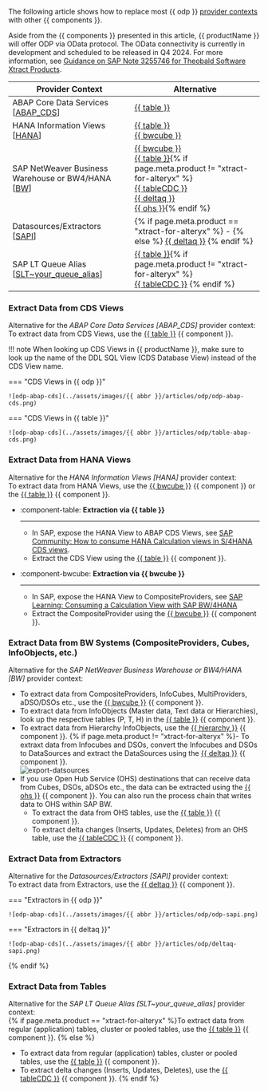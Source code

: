 

The following article shows how to replace most {{ odp }} [provider contexts](../documentation/odp/provider-context.md) with other {{ components }}.

Aside from the {{ components }} presented in this article, {{ productName }} will offer ODP via OData protocol. 
The OData connectivity is currently in development and scheduled to be released in Q4 2024.
For more information, see [Guidance on SAP Note 3255746 for Theobald Software Xtract Products](https://theobald-software.com/en/products-technology-en/guidance-on-sap-note-3255746-for-theobald-software-xtract-products/).

| Provider Context | Alternative | 
|-------------|-------------|
| ABAP Core Data Services [[ABAP_CDS](../documentation/odp/provider-context.md/#abap-cds-views)] | [{{ table }}](../documentation/table/index.md) | 
| HANA Information Views [[HANA](../documentation/odp/provider-context.md/#hana-views)] | [{{ table }}](../documentation/table/index.md)<br> [{{ bwcube }}](../documentation/bwcube/index.md) |
| SAP NetWeaver Business Warehouse or BW4/HANA [[BW](../documentation/odp/provider-context.md/#bw-infoproviders)] | [{{ bwcube }}](../documentation/bwcube/index.md)<br> [{{ table }}](../documentation/table/index.md){% if page.meta.product != "xtract-for-alteryx" %} <br> [{{ tableCDC }}](../documentation/table-cdc/index.md) <br> [{{ deltaq }}](../documentation/deltaq/index.md)<br> [{{ ohs }}](../documentation/ohs/index.md){% endif %} | 
| Datasources/Extractors [[SAPI](../documentation/odp/provider-context.md/#extractors)] |  {% if page.meta.product == "xtract-for-alteryx" %} - {% else %} [{{ deltaq }}](../documentation/deltaq/index.md) {% endif %} | 
| SAP LT Queue Alias [[SLT~your_queue_alias](../documentation/odp/provider-context.md/#slt-server)] | [{{ table }}](../documentation/table/index.md){% if page.meta.product != "xtract-for-alteryx" %} <br> [{{ tableCDC }}](../documentation/table-cdc/index.md) {% endif %} | 

 
### Extract Data from CDS Views

Alternative for the *ABAP Core Data Services [ABAP_CDS]* provider context:<br>
To extract data from CDS Views, use the [{{ table }}](../documentation/table/index.md) {{ component }}.

!!! note
	When looking up CDS Views in {{ productName }}, make sure to look up the name of the DDL SQL View (CDS Database View) instead of the CDS View name.

=== "CDS Views in {{ odp }}"

	![odp-abap-cds](../assets/images/{{ abbr }}/articles/odp/odp-abap-cds.png)
		
=== "CDS Views in {{ table }}"

	![odp-abap-cds](../assets/images/{{ abbr }}/articles/odp/table-abap-cds.png)


### Extract Data from HANA Views

Alternative for the *HANA Information Views [HANA]* provider context:<br>
To extract data from HANA Views, use the [{{ bwcube }}](../documentation/bwcube/index.md) {{ component }} or the [{{ table }}](../documentation/table/index.md) {{ component }}.<br>

<div class="grid cards" markdown>


-   :component-table: __Extraction via {{ table }}__

    ---

    - In SAP, expose the HANA View to ABAP CDS Views, see [SAP Community: How to consume HANA Calculation views in S/4HANA CDS views](https://community.sap.com/t5/technology-blogs-by-members/how-to-consume-hana-calculation-views-in-s-4hana-cds-views/ba-p/13476798).
	- Extract the CDS View using the [{{ table }}](../documentation/table/index.md) {{ component }}.

-   :component-bwcube: __Extraction via {{ bwcube }}__

    ---

    - In SAP, expose the HANA View to CompositeProviders, see [SAP Learning: Consuming a Calculation View with SAP BW/4HANA](https://learning.sap.com/learning-journeys/upgrading-your-sap-bw-skills-to-sap-bw-4hana/consuming-a-calculation-view-with-sap-bw-4hana_ac069075-173b-41fb-bb35-b950b213d407)
	- Extract the CompositeProvider using the [{{ bwcube }}](../documentation/table/index.md) {{ component }}.

</div>

### Extract Data from BW Systems (CompositeProviders, Cubes, InfoObjects, etc.)

Alternative for the *SAP NetWeaver Business Warehouse or BW4/HANA [BW]* provider context:
- To extract data from CompositeProviders, InfoCubes, MultiProviders, aDSO/DSOs etc., use the [{{ bwcube }}](../documentation/bwcube/index.md) {{ component }}.
- To extract data from InfoObjects (Master data, Text data or Hierarchies), look up the respective tables (P, T, H) in the [{{ table }}](../documentation/table/index.md) {{ component }}.
- To extract data from Hierarchy InfoObjects, use the [{{ hierarchy }}](../documentation/hierarchy/index.md) {{ component }}.
{% if page.meta.product != "xtract-for-alteryx" %}- To extraxt data from Infocubes and DSOs, convert the Infocubes and DSOs to DataSources and extract the DataSources using the [{{ deltaq }}](../documentation/table/index.md) {{ component }}.<br>
![export-datsources](../assets/images/articles/odp/export-datasources.png)
- If you use Open Hub Service (OHS) destinations that can receive data from Cubes, DSOs, aDSOs etc., the data can be extracted using the [{{ ohs }}](../documentation/ohs/index.md) {{ component }}. 
You can also run the process chain that writes data to OHS within SAP BW.
	- To extract the data from OHS tables, use the [{{ table }}](../documentation/table/index.md) {{ component }}.
	- To extract delta changes (Inserts, Updates, Deletes) from an OHS table, use the [{{ tableCDC }}](../documentation/table-cdc/index.md) {{ component }}.

### Extract Data from Extractors

Alternative for the *Datasources/Extractors [SAPI]* provider context:<br>
To extract data from Extractors, use the [{{ deltaq }}](../documentation/deltaq/index.md) {{ component }}.

=== "Extractors in {{ odp }}"

	![odp-abap-cds](../assets/images/{{ abbr }}/articles/odp/odp-sapi.png)
		
=== "Extractors in {{ deltaq }}"

	![odp-abap-cds](../assets/images/{{ abbr }}/articles/odp/deltaq-sapi.png)

{% endif %}

### Extract Data from Tables

Alternative for the *SAP LT Queue Alias [SLT~your_queue_alias]* provider context:<br>
{% if page.meta.product == "xtract-for-alteryx" %}To extract data from regular (application) tables, cluster or pooled tables, use the [{{ table }}](../documentation/table/index.md) {{ component }}.
{% else %}
- To extract data from regular (application) tables, cluster or pooled tables, use the [{{ table }}](../documentation/table/index.md) {{ component }}.
- To extract delta changes (Inserts, Updates, Deletes), use the [{{ tableCDC }}](../documentation/table-cdc/index.md) {{ component }}.
{% endif %}

<!---

=== "Tables in {{ odp }}"

	Coming soon...
		
=== "Tables in {{ table }}"

	Coming soon...
		
{% if page.meta.product != "xtract-for-alteryx" %}

=== "Tables in {{ tableCDC }}"

	Coming soon...
		
{% endif %}

-->